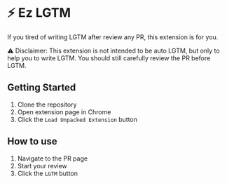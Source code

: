 # ⚡️ Ez LGTM
If you tired of writing LGTM after review any PR, this extension is for you.

⚠️ Disclaimer: This extension is not intended to be auto LGTM, but only to help you to write LGTM. You should still carefully review the PR before LGTM.

## Getting Started
1. Clone the repository
2. Open extension page in Chrome
3. Click the `Load Unpacked Extension` button

## How to use
1. Navigate to the PR page
2. Start your review
3. Click the `LGTM` button
